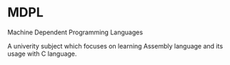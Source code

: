 
# MDPL

Machine Dependent Programming Languages

A univerity subject which focuses on learning Assembly language and its usage with C language.

